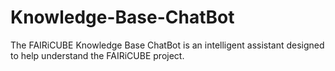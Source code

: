 # Knowledge-Base-ChatBot
The FAIRiCUBE Knowledge Base ChatBot is an intelligent assistant designed to help understand the FAIRiCUBE project. 
